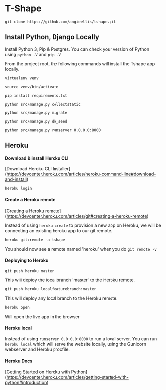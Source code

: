 # T-Shape 

```
git clone https://github.com/angieellis/tshape.git
```

## Install Python, Django Locally


Install Python 3, Pip & Postgres. You can check your version of Python using `python -V` and `pip -V`


From the project root, the following commands will install the Tshape app locally.

```
virtualenv venv
```
```
source venv/bin/activate
```
```
pip install requirements.txt
```
```
python src/manage.py collectstatic
```
```
python src/manage.py migrate
```
```
python src/manage.py db_seed
```
```
python src/manage.py runserver 0.0.0.0:8000
```



## Heroku

#### Download & install Heroku CLI 
[Download Heroku CLI Installer] (https://devcenter.heroku.com/articles/heroku-command-line#download-and-install)

```
heroku login
```

#### Create a Heroku remote
[Creating a Heroku remote] (https://devcenter.heroku.com/articles/git#creating-a-heroku-remote)

Instead of using `heroku create` to provision a new app on Heroku, we will be connecting an existing heroku app to our git remote. 

```
heroku git:remote -a tshape
```

You should now see a remote named 'heroku' when you do `git remote -v`

#### Deploying to Heroku

```
git push heroku master
```
This will deploy the local branch 'master' to the Heroku remote.

```
git push heroku localfeaturebranch:master
```
This will deploy any local branch to the Heroku remote.

```
heroku open
```
Will open the live app in the browser

#### Heroku local

Instead of using `runserver 0.0.0.0:8000` to run a local server. You can run `heroku local` which will serve the website locally, using the Gunicorn webserver and Heroku procfile.

#### Heroku Docs
[Getting Started on Heroku with Python] (https://devcenter.heroku.com/articles/getting-started-with-python#introduction)